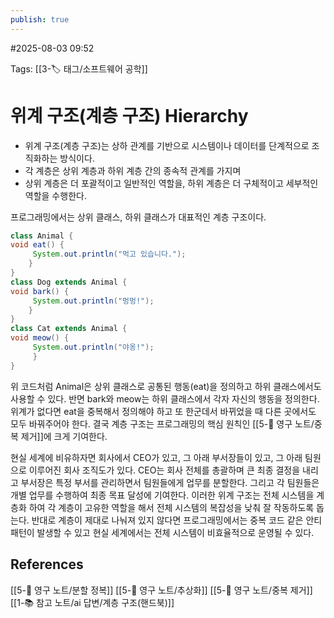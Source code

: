 ```yaml
---
publish: true
---
```

#2025-08-03 09:52

Tags: [[3-🏷️ 태그/소프트웨어 공학]]

# 위계 구조(계층 구조) Hierarchy

- 위계 구조(계층 구조)는 상하 관계를 기반으로 시스템이나 데이터를 단계적으로 조직화하는 방식이다. 
- 각 계층은 상위 계층과 하위 계층 간의 종속적 관계를 가지며
- 상위 계층은 더 포괄적이고 일반적인 역할을, 하위 계층은 더 구체적이고 세부적인 역할을 수행한다.

프로그래밍에서는 상위 클래스, 하위 클래스가 대표적인 계층 구조이다.
```java
class Animal {
void eat() {
     System.out.println("먹고 있습니다.");
	}
}
class Dog extends Animal {
void bark() {
     System.out.println("멍멍!");
	}
}
class Cat extends Animal {
void meow() {
     System.out.println("야옹!");
     }
}
```


위 코드처럼 Animal은 상위 클래스로 공통된 행동(eat)을 정의하고 하위 클래스에서도 사용할 수 있다. 반면 bark와 meow는 하위 클래스에서 각자 자신의 행동을 정의한다. 위계가 없다면 eat을 중복해서 정의해야 하고 또 한군데서 바뀌었을 때 다른 곳에서도 모두 바꿔주어야 한다. 결국 계층 구조는 프로그래밍의 핵심 원칙인 [[5-💎 영구 노트/중복 제거]]에 크게 기여한다.

현실 세계에 비유하자면 회사에서 CEO가 있고, 그 아래 부서장들이 있고, 그 아래 팀원으로 이루어진 회사 조직도가 있다. CEO는 회사 전체를 총괄하며 큰 최종 결정을 내리고 부서장은 특정 부서를 관리하면서 팀원들에게 업무를 분할한다. 그리고 각 팀원들은 개별 업무를 수행하여 최종 목표 달성에 기여한다. 이러한 위계 구조는 전체 시스템을 계층화 하여 각 계층이 고유한 역할을 해서 전체 시스템의 복잡성을 낮춰 잘 작동하도록 돕는다. 반대로 계층이 제대로 나눠져 있지 않다면 프로그래밍에서는 중복 코드 같은 안티 패턴이 발생할 수 있고 현실 세계에서는 전체 시스템이 비효율적으로 운영될 수 있다.

## References
 [[5-💎 영구 노트/분할 정복]]
 [[5-💎 영구 노트/추상화]]
 [[5-💎 영구 노트/중복 제거]]
 [[1-📚 참고 노트/ai 답변/계층 구조(핸드북)]]